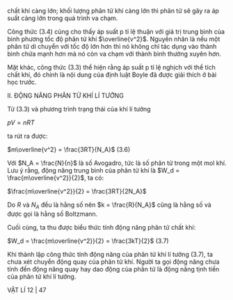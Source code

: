 chất khí càng lớn; khối lượng phân tử khí càng lớn thì phân tử sẽ gây ra áp suất càng lớn trong quá trình va chạm.

Công thức (3.4) cũng cho thấy áp suất p tỉ lệ thuận với giá trị trung bình của bình phương tốc độ phân tử khí $\overline{v^2}$. Nguyên nhân là nếu một phân tử di chuyển với tốc độ lớn hơn thì nó không chỉ tác dụng vào thành bình chứa mạnh hơn mà nó còn va chạm với thành bình thường xuyên hơn.

Mặt khác, công thức (3.3) thể hiện rằng áp suất p tỉ lệ nghịch với thể tích chất khí, đó chính là nội dung của định luật Boyle đã được giải thích ở bài học trước.

II. ĐỘNG NĂNG PHÂN TỬ KHÍ LÍ TƯỞNG

Từ (3.3) và phương trình trạng thái của khí lí tưởng

$pV = nRT$

ta rút ra được:

$m\overline{v^2} = \frac{3RT}{N_A}$ (3.6)

Với $N_A = \frac{N}{n}$ là số Avogadro, tức là số phân tử trong một mol khí. Lưu ý rằng, động năng trung bình của phân tử khí là $W_d = \frac{m\overline{v^2}}{2}$, ta có:

$\frac{m\overline{v^2}}{2} = \frac{3RT}{2N_A}$

Do $R$ và $N_A$ đều là hằng số nên $k = \frac{R}{N_A}$ cũng là hằng số và được gọi là hằng số Boltzmann.

Cuối cùng, ta thu được biểu thức tính động năng phân tử chất khí:

$W_d = \frac{m\overline{v^2}}{2} = \frac{3kT}{2}$ (3.7)

Khi thành lập công thức tính động năng của phân tử khí lí tưởng (3.7), ta chưa xét chuyển động quay của phân tử khí. Người ta gọi động năng chưa tính đến động năng quay hay dao động của phân tử là động năng tịnh tiến của phân tử khí lí tưởng.

VẬT LÍ 12 | 47